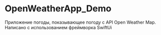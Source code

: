 # OpenWeatherApp_Demo
Приложение погоды, показывающее погоду с API Open Weather Map.
Написано c использованием фреймворка SwiftUi
